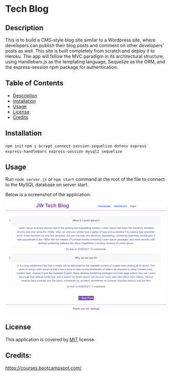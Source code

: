 # Tech Blog

## Description
  
This is to build a CMS-style blog site similar to a Wordpress site, where developers can publish their blog posts and comment on other developers’ posts as well. This site is built completely from scratch and deploy it to Heroku. The app will follow the MVC paradigm in its architectural structure, using Handlebars.js as the templating language, Sequelize as the ORM, and the express-session npm package for authentication.

  ## Table of Contents
  - [Description](#description)
  - [Installation](#installation)
  - [Usage](#usage)
  - [License](#license)
  - [Credits](#credits)
  ## Installation
  `npm init`
  `npm i bcrypt connect-session-sequelize dotenv express express-handlebars express-session mysql2 sequelize`

  ## Usage
  Run `node server.js` or `npm start` command at the root of the file to connect to the MySQL database on server start.

  Below is a screenshot of the application: 

  ![alt text](./src/screenshot.png) 
  
  ## License
  This application is covered by [MIT](https://opensource.org/licenses/MIT) license. 
  
  ## Credits: 
  https://courses.bootcampspot.com/